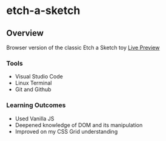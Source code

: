 # etch-a-sketch
## Overview
Browser version of the classic Etch a Sketch toy
[Live Preview](https://ernesttan.com/etch-a-sketch/)
### Tools
- Visual Studio Code
- Linux Terminal
- Git and Github
### Learning Outcomes
- Used Vanilla JS
- Deepened knowledge of DOM and its manipulation
- Improved on my CSS Grid understanding
